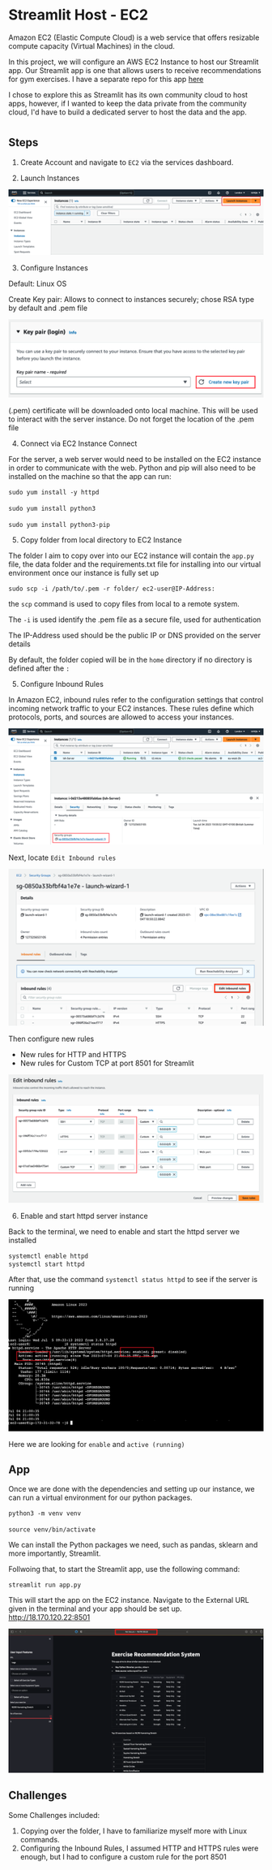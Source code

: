 # Streamlit Host - EC2



Amazon EC2 (Elastic Compute Cloud) is a web service that offers resizable compute capacity (Virtual Machines) in the cloud. 

In this project, we will configure an AWS EC2 Instance to host our Streamlit app. Our Streamlit app is one that allows users to receive recommendations for gym exercises. I have a separate repo for this app [here](https://github.com/IshNjie/Exercise_Recommender)

I chose to explore this as Streamlit has its own community cloud to host apps, however, if I wanted to keep the data private from the community cloud, I'd have to build a dedicated server to host the data and the app. 

#

## Steps

1. Create Account and navigate to `EC2` via the services dashboard. 

2. Launch Instances

![Launch](Images/Launch-Instance.png)

3. Configure Instances

Default: Linux OS

Create Key pair: Allows to connect to instances securely; chose RSA type by default and .pem file

![Key](Images/Create-Key-Pair.png)

(.pem) certificate will be downloaded onto local machine. This will be used to interact with the server instance. Do not forget the location of the .pem file


4. Connect via EC2 Instance Connect 

For the server, a web server would need to be installed on the EC2 instance in order to communicate with the web. Python and pip will also need to be installed on the machine so that the app can run:

```
sudo yum install -y httpd

sudo yum install python3

sudo yum install python3-pip

```

5. Copy folder from local directory to EC2 Instance

The folder I aim to copy over into our EC2 instance will contain the `app.py` file, the data folder and the requirements.txt file for installing into our virtual environment once our instance is fully set up

```
sudo scp -i /path/to/.pem -r folder/ ec2-user@IP-Address:
```

the `scp` command is used to copy files from local to a remote system.

The `-i` is used identify the .pem file as a secure file, used for authentication

The IP-Address used should be the public IP or DNS provided on the server details

By default, the folder copied will be in the `home` directory if no directory is defined after the `:`

5. Configure Inbound Rules

In Amazon EC2, inbound rules refer to the configuration settings that control incoming network traffic to your EC2 instances. These rules define which protocols, ports, and sources are allowed to access your instances.

![Security](Images/Security-Group.png)

Next, locate `Edit Inbound rules`

![Edit-Inbound](Images/Inbound-Rules-Edit.png)

Then configure new rules

- New rules for HTTP and HTTPS
- New rules for Custom TCP at port 8501 for Streamlit

![Inbound-Rules](Images/Inbound-Rules.png)

6. Enable and start httpd server instance 

Back to the terminal, we need to enable and start the httpd server we installed

```
systemctl enable httpd
systemctl start httpd
```

After that, use the command `systemctl status httpd` to see if the server is running

![linux](Images/Linux-httpd-status.png)

Here we are looking for `enable` and `active (running)`


## App

Once we are done with the dependencies and setting up our instance, we can run a virtual environment for our python packages. 

```
python3 -m venv venv

source venv/bin/activate
```
We can install the Python packages we need, such as pandas, sklearn and more importantly, Streamlit.

Follwoing that, to start the Streamlit app, use the following command:

```
streamlit run app.py
```

This will start the app on the EC2 instance. Navigate to the External URL given in the terminal and your app should be set up.
http://18.170.120.22:8501

![app](Images/Streamlit-app.png) 

## Challenges

Some Challenges included:

1. Copying over the folder, I have to familiarize myself more with Linux commands. 
2. Configuring the Inbound Rules, I assumed HTTP and HTTPS rules were enough, but I had to configure a custom rule for the port 8501